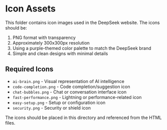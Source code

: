 # Icon Assets

This folder contains icon images used in the DeepSeek website. The icons should be:

1. PNG format with transparency
2. Approximately 300x300px resolution 
3. Using a purple-themed color palette to match the DeepSeek brand
4. Simple and clean designs with minimal details

## Required Icons

- `ai-brain.png` - Visual representation of AI intelligence
- `code-completion.png` - Code completion/suggestion icon
- `chat-bubbles.png` - Chat or conversation interface icon
- `fast-performance.png` - Lightning or performance-related icon
- `easy-setup.png` - Setup or configuration icon  
- `security.png` - Security or shield icon

The icons should be placed in this directory and referenced from the HTML files.
